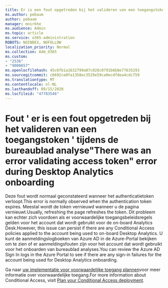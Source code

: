 ```yaml
---
title: Er is een fout opgetreden bij het valideren van een toegangstoken fout tijdens de bureaublad analyse op het bord
ms.author: pebaum
author: pebaum
manager: mnirkhe
ms.audience: Admin
ms.topic: article
ms.service: o365-administration
ROBOTS: NOINDEX, NOFOLLOW
localization_priority: Normal
ms.collection: Adm_O365
ms.custom:
- "2536"
- "9000657"
ms.openlocfilehash: 45c6fb1a1632799a07c028c0791b6b8e77635293
ms.sourcegitcommit: c6692ce0fa1358ec3529e59ca0ecdfdea4cdc759
ms.translationtype: MT
ms.contentlocale: nl-NL
ms.lasthandoff: 09/15/2020
ms.locfileid: "47783546"
---
```

# <a name="there-was-an-error-validating-access-token-error-during-desktop-analytics-onboarding"></a><span data-ttu-id="45a46-102">Fout ' er is een fout opgetreden bij het valideren van een toegangstoken ' tijdens de bureaublad analyse</span><span class="sxs-lookup"><span data-stu-id="45a46-102">"There was an error validating access token" error during Desktop Analytics onboarding</span></span>

<span data-ttu-id="45a46-103">Deze fout wordt normaal geconstateerd wanneer het authenticatietoken verloopt.</span><span class="sxs-lookup"><span data-stu-id="45a46-103">This error is normally observed when the authentication token expires.</span></span> <span data-ttu-id="45a46-104">Meestal wordt de token vernieuwd wanneer u de pagina vernieuwt.</span><span class="sxs-lookup"><span data-stu-id="45a46-104">Usually, refreshing the page refreshes the token.</span></span> <span data-ttu-id="45a46-105">Dit probleem kan echter zich voordoen als er voorwaardelijke toegangsbeleidsregels gelden voor het account dat wordt gebruikt voor de on-board Analytics Desk.</span><span class="sxs-lookup"><span data-stu-id="45a46-105">However, this issue can persist if there are any Conditional Access policies applied to the account being used to on-board Desktop Analytics.</span></span> <span data-ttu-id="45a46-106">U kunt de aanmeldingslogboeken van Azure AD in de Azure-Portal bekijken om te zien of er aanmeldingsfouten zijn voor het account dat wordt gebruikt voor het onboarden van bureaublad analyses.</span><span class="sxs-lookup"><span data-stu-id="45a46-106">You can review the Azure AD Sign In logs in the Azure Portal to see if there are any sign-in failures for the account being used for Desktop Analytics onboarding.</span></span>

<span data-ttu-id="45a46-107">Ga naar [uw implementatie voor voorwaardelijke toegang plannen](https://docs.microsoft.com/azure/active-directory/conditional-access/plan-conditional-access)voor meer informatie over voorwaardelijke toegang.</span><span class="sxs-lookup"><span data-stu-id="45a46-107">For more information about Conditional Access, visit [Plan your Conditional Access deployment](https://docs.microsoft.com/azure/active-directory/conditional-access/plan-conditional-access).</span></span>